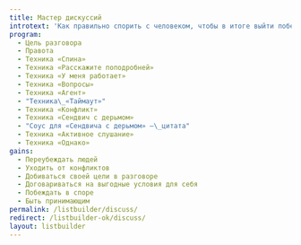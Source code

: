 ```yaml
---
title: Мастер дискуссий
introtext: 'Как правильно спорить с человеком, чтобы в итоге выйти победителем'
program:
  - Цель разговора
  - Правота
  - Техника «Спина»
  - Техника «Расскажите поподробней»
  - Техника «У меня работает»
  - Техника «Вопросы»
  - Техника «Агент»
  - "Техника\_«Таймаут»"
  - Техника «Конфликт»
  - Техника «Сендвич с дерьмом»
  - "Соус для «Сендвича с дерьмом» —\_цитата"
  - Техника «Активное слушание»
  - Техника «Однако»
gains:
  - Переубеждать людей
  - Уходить от конфликтов
  - Добиваться своей цели в разговоре
  - Договариваться на выгодные условия для себя
  - Побеждать в споре
  - Быть принимающим
permalink: /listbuilder/discuss/
redirect: /listbuilder-ok/discuss/
layout: listbuilder
---
```

